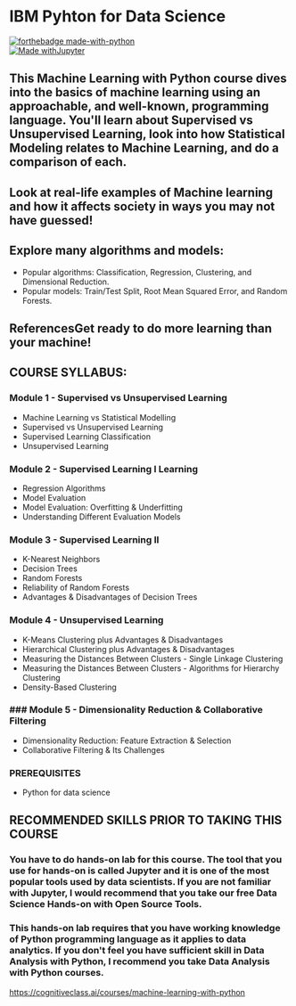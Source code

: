 # IBM Pyhton for Data Science

[![forthebadge made-with-python](http://ForTheBadge.com/images/badges/made-with-python.svg)](https://www.python.org/)  
[![Made withJupyter](https://img.shields.io/badge/Made%20with-Jupyter-orange?style=for-the-badge&logo=Jupyter)](https://jupyter.org/try)  


## This Machine Learning with Python course dives into the basics of machine learning using an approachable, and well-known, programming language. You'll learn about Supervised vs Unsupervised Learning, look into how Statistical Modeling relates to Machine Learning, and do a comparison of each.

## Look at real-life examples of Machine learning and how it affects society in ways you may not have guessed!

## Explore many algorithms and models:
- Popular algorithms: Classification, Regression, Clustering, and Dimensional Reduction.
- Popular models: Train/Test Split, Root Mean Squared Error, and Random Forests.
## ReferencesGet ready to do more learning than your machine! 
  
  

## COURSE SYLLABUS: 

### Module 1 - Supervised vs Unsupervised Learning

- Machine Learning vs Statistical Modelling
- Supervised vs Unsupervised Learning 
- Supervised Learning Classification 
- Unsupervised Learning 

### Module 2 - Supervised Learning I  Learning  

- Regression Algorithms 
- Model Evaluation 
- Model Evaluation: Overfitting & Underfitting
- Understanding Different Evaluation Models 

### Module 3 - Supervised Learning II

- K-Nearest Neighbors 
- Decision Trees 
- Random Forests
- Reliability of Random Forests 
- Advantages & Disadvantages of Decision Trees 

### Module 4 - Unsupervised Learning

- K-Means Clustering plus Advantages & Disadvantages 
- Hierarchical Clustering plus Advantages & Disadvantages 
- Measuring the Distances Between Clusters - Single Linkage Clustering 
- Measuring the Distances Between Clusters - Algorithms for Hierarchy Clustering
- Density-Based Clustering  

### ### Module 5 - Dimensionality Reduction & Collaborative Filtering

- Dimensionality Reduction: Feature Extraction & Selection 
- Collaborative Filtering & Its Challenges  

### PREREQUISITES  

- Python for data science

## RECOMMENDED SKILLS PRIOR TO TAKING THIS COURSE  

### You have to do hands-on lab for this course. The tool that you use for hands-on is called Jupyter and it is one of the most popular tools used by data scientists. If you are not familiar with Jupyter, I would recommend that you take our free Data Science Hands-on with Open Source Tools.
 
### This hands-on lab requires that you have working knowledge of Python programming language as it applies to data analytics. If you don't feel you have sufficient skill in Data Analysis with Python, I recommend you take Data Analysis with Python courses.

https://cognitiveclass.ai/courses/machine-learning-with-python